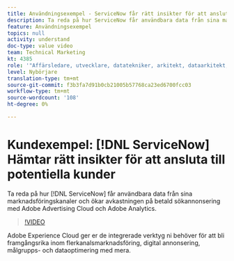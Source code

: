 ```yaml
---
title: Användningsexempel - ServiceNow får rätt insikter för att ansluta till potentiella kunder
description: Ta reda på hur ServiceNow får användbara data från sina marknadsföringskanaler och ökar avkastningen på betald sökannonsering med Adobe Advertising Cloud och Adobe Analytics.
feature: Användningsexempel
topics: null
activity: understand
doc-type: value video
team: Technical Marketing
kt: 4385
role: '"Affärsledare, utvecklare, datatekniker, arkitekt, dataarkitekt, administratör, ledare"'
level: Nybörjare
translation-type: tm+mt
source-git-commit: f3b3fa7d91b0cb21005b57768ca23ed6700fcc03
workflow-type: tm+mt
source-wordcount: '108'
ht-degree: 0%

---
```



# Kundexempel: [!DNL ServiceNow] Hämtar rätt insikter för att ansluta till potentiella kunder

Ta reda på hur [!DNL ServiceNow] får användbara data från sina marknadsföringskanaler och ökar avkastningen på betald sökannonsering med Adobe Advertising Cloud och Adobe Analytics.

>[!VIDEO](https://video.tv.adobe.com/v/31504/?quality=12)

Adobe Experience Cloud ger er de integrerade verktyg ni behöver för att bli framgångsrika inom flerkanalsmarknadsföring, digital annonsering, målgrupps- och dataoptimering med mera.
